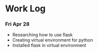 # Work Log

### Fri Apr 28
- Researching how to use flask
- Creating virtual environment for python
- Installed flask in virtual environment
